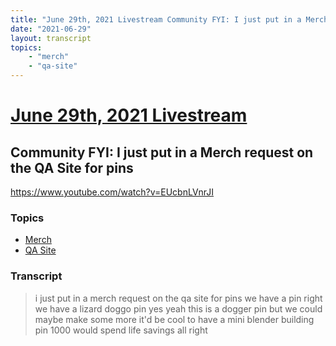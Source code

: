```yaml
---
title: "June 29th, 2021 Livestream Community FYI: I just put in a Merch request on the QA Site for pins"
date: "2021-06-29"
layout: transcript
topics:
    - "merch"
    - "qa-site"
---
```

# [June 29th, 2021 Livestream](../2021-06-29.md)
## Community FYI: I just put in a Merch request on the QA Site for pins
https://www.youtube.com/watch?v=EUcbnLVnrJI

### Topics
* [Merch](../topics/merch.md)
* [QA Site](../topics/qa-site.md)

### Transcript

> i just put in a merch request on the qa site for pins we have a pin right we have a lizard doggo pin yes yeah this is a dogger pin but we could maybe make some more it'd be cool to have a mini blender building pin 1000 would spend life savings all right
